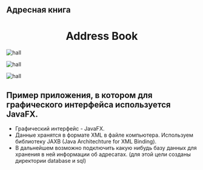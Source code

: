 ## Адресная книга

<h1 align="center">Address Book</h1>

![hall]()

![hall]()

![hall]()

Пример приложения, в котором для графического интерфейса 
используется JavaFX. 
---
* Графический интерфейс - JavaFX.
* Данные хранятся в формате XML в файле компьютера. 
  Используем библиотеку JAXB (Java Architechture for XML Binding).   
* В дальнейшем возможно подключить какую нибудь базу данных
  для хранения в ней информации об адресатах.
  (для этой цели созданы директории database и sql)
  

